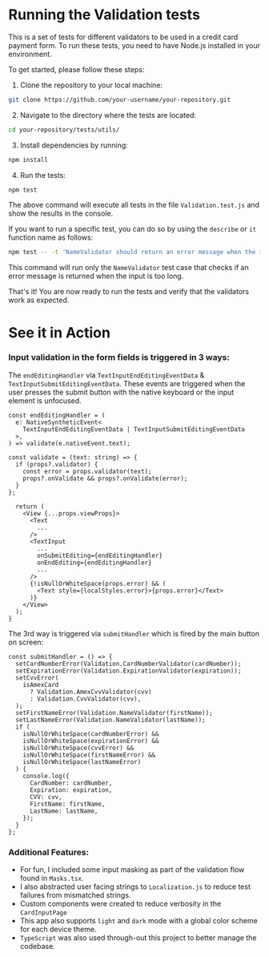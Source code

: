 # Running the Validation tests
This is a set of tests for different validators to be used in a credit card payment form. To run these tests, you need to have Node.js installed in your environment.

To get started, please follow these steps:

1. Clone the repository to your local machine:

```bash
git clone https://github.com/your-username/your-repository.git
```

2. Navigate to the directory where the tests are located:
```bash
cd your-repository/tests/utils/
```

3. Install dependencies by running:
```bash
npm install
```

4. Run the tests:
```bash
npm test
```
The above command will execute all tests in the file `Validation.test.js` and show the results in the console.

If you want to run a specific test, you can do so by using the `describe` or `it` function name as follows:

```bash
npm test -- -t 'NameValidator should return an error message when the input is too long'
```
This command will run only the `NameValidator` test case that checks if an error message is returned when the input is too long.

That's it! You are now ready to run the tests and verify that the validators work as expected.

# See it in Action

### Input validation in the form fields is triggered in 3 ways:
The `endEditingHandler` via `TextInputEndEditingEventData` & `TextInputSubmitEditingEventData`. These events are triggered when the user presses the submit button with the native keyboard or the input element is unfocused.
```
const endEditingHandler = (
  e: NativeSyntheticEvent<
    TextInputEndEditingEventData | TextInputSubmitEditingEventData
  >,
) => validate(e.nativeEvent.text);

const validate = (text: string) => {
  if (props?.validator) {
    const error = props.validator(text);
    props?.onValidate && props?.onValidate(error);
  }
};

  return (
    <View {...props.viewProps}>
      <Text 
        ...
      />
      <TextInput
        ...
        onSubmitEditing={endEditingHandler}
        onEndEditing={endEditingHandler}
        ...
      />
      {!isNullOrWhiteSpace(props.error) && (
        <Text style={localStyles.error}>{props.error}</Text>
      )}
    </View>
  );
}
```

The 3rd way is triggered via `submitHandler` which is fired by the main button on screen:

```
const submitHandler = () => {
  setCardNumberError(Validation.CardNumberValidator(cardNumber));
  setExpirationError(Validation.ExpirationValidator(expiration));
  setCvvError(
    isAmexCard
      ? Validation.AmexCvvValidator(cvv)
      : Validation.CvvValidator(cvv),
  );
  setFirstNameError(Validation.NameValidator(firstName));
  setLastNameError(Validation.NameValidator(lastName));
  if (
    isNullOrWhiteSpace(cardNumberError) &&
    isNullOrWhiteSpace(expirationError) &&
    isNullOrWhiteSpace(cvvError) &&
    isNullOrWhiteSpace(firstNameError) &&
    isNullOrWhiteSpace(lastNameError)
  ) {
    console.log({
      CardNumber: cardNumber,
      Expiration: expiration,
      CVV: cvv,
      FirstName: firstName,
      LastName: lastName,
    });
  }
};
```

### Additional Features:

- For fun, I included some input masking as part of the validation flow found in `Masks.tsx`.
- I also abstracted user facing strings to `Localization.js` to reduce test failures from mismatched strings.
- Custom components were created to reduce verbosity in the `CardInputPage`
- This app also supports `light` and `dark` mode with a global color scheme for each device theme.
- `TypeScript` was also used through-out this project to better manage the codebase.
